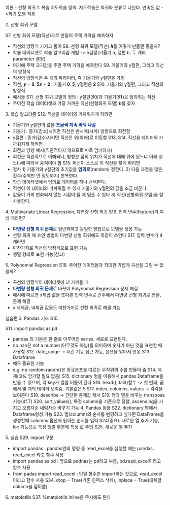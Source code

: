 이론 - 선형 회귀
1\. 복습
지도학습 정의. 지도학습은 회귀와 분류로 나뉜다. 
연속된 값 ->회귀 모델 적용

2\. 선형 회귀 모델

S7. 선형 회귀 모델(직선)으르 만들어 주택 가격을 예측하자
- 직선의 방정식 가지고 풀이
S8. 선형 회귀 모델(직선) 𝒉를 어떻게 만들면 좋을까?
- 학습 데이터셋로 학습 알고리즘 개발 -> h결정(기울기 a, 절편 b, 두 개의 parameter 결정)
- 여기에 주택 크기값을 주면 주택 가격을 예측한다
S9. 기울기와 y절편, 그리고 직선의 방정식
- 직선의 방정식은 두 개의 파라미터, 즉 기울기와 y절편을 가짐
- 직선, 𝒚 = 𝟎. 𝟓𝒙 + 𝟐 : 기울기 𝟎. 𝟓, y절편은 𝟐
S10. 기울기와 y절편, 그리고 직선의 방정식
- 예시들
S11. 선형 회귀 모델의 정의 : y절편(𝜃0)과 기울기(𝜃𝟏)로 정의되는 직선
- 주어진 학습 데이터셋과 가장 가까운 직선(선형회귀 모델) 𝒉를 찾자

3\. 학습 알고리즘
S12. 직선을 데이터와 가까워지게 하려면
- 기울기와 y절편의 값을 <font color="#003380"><strong>조금씩 계속 바꿔 나감</strong></font>
- 기울기 : 증가(감소)시키면 직선은 반시계(시계) 방향으로 회전함
- y절편 : 증가(감소)시키면 직선은 위(아래)로 이동함
S13, S14. 직선을 데이터와 가까워지게 하려면
- 회전과 방향 예시(직관적이지 않으므로 따로 암기하자)
- 회전은 직관적으로 이해되나, 방향은 점의 위치가 직선에 대해 위에 있느냐 아래 있느냐에 따라서 움직여야 함
S15. 머신이 스스로 이 직선을 찾게 하려면
- 절차
1\) 기울기와 y절편의 초기값을 <font color="#003380"><strong>임의로</strong></font>(random) 정한다.
2\) 다음 과정을 많은 횟수(수백만 번 정도까지) 반복한다.
- 학습 데이터셋에서 임의로 데이터를 하나 선택한다.
- 직선이 이 데이터와 가까워질 수 있게 기울기와 y절편의 값을 조금 바꾼다.
- 값들이 거의 변화되지 않는 시점이 될 때 멈출 수 있다
3\) 직선(선형회귀 모델)을 잘 사용한다.

4\. Multivariate Linear Regression, 다변량 선형 회귀
S16. 입력 변수(feature)가 여러 개라면?
- <font color="#003380"><strong>다변량 선형 회귀 문제</strong></font>로 일반화하고 동일한 방법으로 모델을 생성 가능
- 선형 회귀 때 쓰인 방법이 다변량 선형 회귀에도 똑같이 쓰인다
S17. 입력 변수가 4개라면
- 마찬가지로 직선의 방정식으로 표현 가능
- 행렬 형태로 표현 가능(참고)

5\. Polynomial Regression
S18. 주어진 데이터들과 최대한 가깝게 곡선을 그릴 수 있을까?
- 곡선의 방정식이 데이터셋에 더 가까울 때
- <font color="#003380"><strong>다변량 선형 회귀 문제</strong></font>로 바꾸어 Polynomial Regression 문제 해결
- 예시에 따르면 x제곱 값을 또다른 입력 변수로 간주해서 다변량 선형 회귀로 변환, 문제 해결
- x 세제곱, 네제곱 값들도 마찬가지로 선형 회귀로 해결 가능

실습편
3\. Pandas 기초
S10. 

S11. import pandas as pd
- pandas 의 기본은 한 줄로 이루어진 series, 세로로 표현된다.
- np.nan은 not a number(아무것도 아님)를 의미하며 숫자가 아닌 것을 표현할 때 사용함
S12. date_range -> 시간 기능 접근 가능, 윤년을 알아서 반응
S13. Dataframe
- 매우 중요한 기능
- e.g. np.random.randn()은 정규분포를 따르는 무작위의 수를 만들어 줌
S14. 예제(코드 암기할 필요 없음)
S15. dictionary 형을 이용해서 pandas Dataframe을 만들 수 있으며, 각 key가 컬럼 이름이 된다
S16. head(), tail()함수 -> 첫 번째, 끝에서 몇 개의 데이터 보여줌. 기본값은 5
S17. index, columns, values -> 각각을 보여준다
S18. describe -> 간단한 통계값 제시
S19. 행과 열을 바꾸는 transpose 기능(df.T)
S20. sort_values(), 특정 column을 기준으로 정렬, ascending을 가지고 오름차순 내림차순 바꾸기 가능
4\. Pandas 응용
S22. dictionary 형에서 Dataframe형성 가능
S23. 열(column)의 순서를 변경하고 싶다면 DataFrame을생성할때 columns 옵션에 원하는 순서를 입력
S24(중요). 새로운 열 추가 기능, loc 기능으로 특정 행렬 부분에 특정 값 투입
S25. 새로운 행 추가

5\. 실습
S29. import 구문
- import pandas : pandas안의 명령 중 read_excel를 실행할 때는  pandas. read_excel 라고 함수 사용
- import pandas as pd : 앞으로 padnas는 pd라고 부름, pd.read_excel이라고 함수 사용
- from padas import read_excel : 단일 함수만 import하는 것으로, read_excel이라고 함수 사용
S34.
drop = True(기존 인덱스 삭제), inplace = True(대체할 column을 덮어씀)

6\. matplotlib
S37. %matplotlib inline은 무시해도 된다